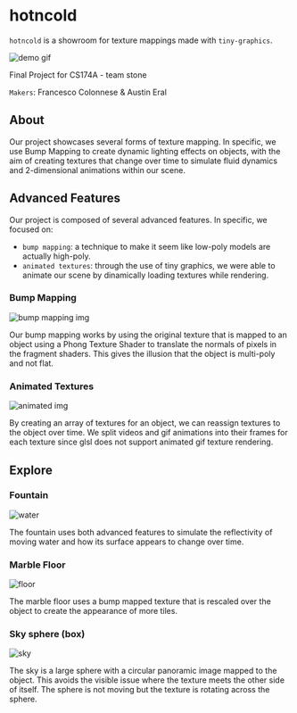 # hotncold

```hotncold``` is a showroom for texture mappings made with ```tiny-graphics```.

![demo gif](./assets/demo.gif)

Final Project for CS174A - team stone

```Makers```: Francesco Colonnese & Austin Eral

## About

Our project showcases several forms of texture mapping. 
In specific, we use Bump Mapping to create dynamic lighting effects on objects, with the aim of creating textures that change over time to simulate fluid dynamics and 2-dimensional animations within our scene.

## Advanced Features

Our project is composed of several advanced features. In specific, we focused on: 

- ```bump mapping```: a technique to make it seem like low-poly models are actually high-poly. 
- ```animated textures```: through the use of tiny graphics, we were able to animate our scene by dinamically loading textures while rendering. 

### Bump Mapping

![bump mapping img](./assets/bm.png)

Our bump mapping works by using the original texture that is mapped to an object using a Phong Texture Shader to translate the normals of pixels in the fragment shaders. This gives the illusion that the object is multi-poly and not flat.

### Animated Textures

![animated img](./assets/animated.gif)

By creating an array of textures for an object, we can reassign textures to the object over time. We split videos and gif animations into their frames for each texture since glsl does not support animated gif texture rendering.

## Explore
### Fountain

![water](./assets/water.gif)

The fountain uses both advanced features to simulate the reflectivity of moving water and how its surface appears to change over time.

### Marble Floor

![floor](./assets/floor.png)

The marble floor uses a bump mapped texture that is rescaled over the object to create the appearance of more tiles.

### Sky sphere (box)

![sky](./assets/sky.gif)

The sky is a large sphere with a circular panoramic image mapped to the object. This avoids the visible issue where the texture meets the other side of itself. The sphere is not moving but the texture is rotating across the sphere.